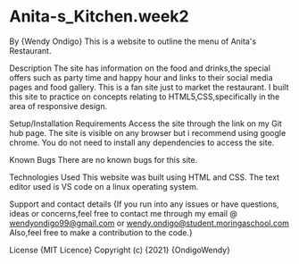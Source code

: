 # Anita-s_Kitchen.week2
By {Wendy Ondigo}
This is a website to outline the menu of Anita's Restaurant.

Description
The site has information on the food and drinks,the special offers such as party time and happy hour and links to their social media pages and food gallery. This is a fan site just to market the restaurant. I built this site to practice on concepts relating to HTML5,CSS,specifically in the area of responsive design.

Setup/Installation Requirements
Access the site through the link on my Git hub page.
The site is visible on any browser but i recommend using google chrome.
You do not need to install any dependencies to access the site.

Known Bugs
There are no known bugs for this site.

Technologies Used
This website was built using HTML and CSS. The text editor used is VS code on a linux operating system. 

Support and contact details
{If you run into any issues or have questions, ideas or concerns,feel free to contact me through my email @ wendyondigo99@gmail.com or wendy.ondigo@student.moringaschool.com Also,feel free to make a contribution to the code.}

License
{MIT Licence} Copyright (c) {2021} {OndigoWendy}
